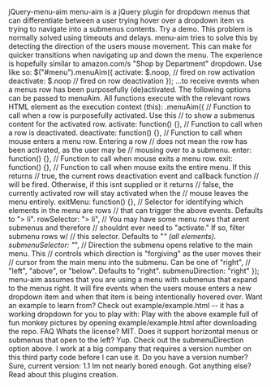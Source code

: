 jQuery-menu-aim menu-aim is a jQuery plugin for dropdown menus that can differentiate between a user trying hover over a dropdown item vs trying to navigate into a submenus contents. Try a demo. This problem is normally solved using timeouts and delays. menu-aim tries to solve this by detecting the direction of the users mouse movement. This can make for quicker transitions when navigating up and down the menu. The experience is hopefully similar to amazon.com/s "Shop by Department" dropdown. Use like so: $("#menu").menuAim({ activate: $.noop, // fired on row activation deactivate: $.noop // fired on row deactivation }); ...to receive events when a menus row has been purposefully (de)activated. The following options can be passed to menuAim. All functions execute with the relevant rows HTML element as the execution context (this): .menuAim({ // Function to call when a row is purposefully activated. Use this // to show a submenus content for the activated row. activate: function() {}, // Function to call when a row is deactivated. deactivate: function() {}, // Function to call when mouse enters a menu row. Entering a row // does not mean the row has been activated, as the user may be // mousing over to a submenu. enter: function() {}, // Function to call when mouse exits a menu row. exit: function() {}, // Function to call when mouse exits the entire menu. If this returns // true, the current rows deactivation event and callback function // will be fired. Otherwise, if this isnt supplied or it returns // false, the currently activated row will stay activated when the // mouse leaves the menu entirely. exitMenu: function() {}, // Selector for identifying which elements in the menu are rows // that can trigger the above events. Defaults to "> li". rowSelector: "> li", // You may have some menu rows that arent submenus and therefore // shouldnt ever need to "activate." If so, filter submenu rows w/ // this selector. Defaults to "*" (all elements). submenuSelector: "*", // Direction the submenu opens relative to the main menu. This // controls which direction is "forgiving" as the user moves their // cursor from the main menu into the submenu. Can be one of "right", // "left", "above", or "below". Defaults to "right". submenuDirection: "right" }); menu-aim assumes that you are using a menu with submenus that expand to the menus right. It will fire events when the users mouse enters a new dropdown item and when that item is being intentionally hovered over. Want an example to learn from? Check out example/example.html -- it has a working dropdown for you to play with: Play with the above example full of fun monkey pictures by opening example/example.html after downloading the repo. FAQ Whats the license? MIT. Does it support horizontal menus or submenus that open to the left? Yup. Check out the submenuDirection option above. I work at a big company that requires a version number on this third party code before I can use it. Do you have a version number? Sure, current version: 1.1 Im not nearly bored enough. Got anything else? Read about this plugins creation.